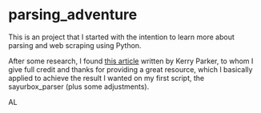 # parsing_adventure

This is an project that I started with the intention to learn more about parsing and web scraping using Python.

After some research, I found [this article](https://towardsdatascience.com/data-science-skills-web-scraping-javascript-using-python-97a29738353f) written by Kerry Parker, to whom I give full credit and thanks for providing a great resource, which I basically applied to achieve the result I wanted on my first script, the sayurbox_parser (plus some adjustments).

AL
